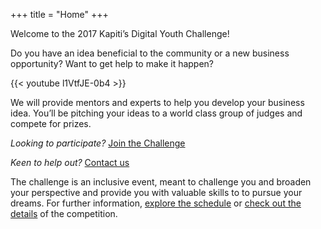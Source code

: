 +++
title = "Home"
+++

Welcome to the 2017 Kapiti’s Digital Youth Challenge!

Do you have an idea beneficial to the community or a new business opportunity? Want to get help to make it happen?

{{< youtube l1VtfJE-0b4 >}}

We will provide mentors and experts to help you develop your business idea. You’ll be pitching your ideas to a world class group of judges and compete for prizes.

_Looking to participate?_ [Join the Challenge](http://kapitidigital.org/digital-challenge/submit-application/)

_Keen to help out?_ [Contact us](mailto:youth-challenge@dlf-kapiti.zendesk.com)

The challenge is an inclusive event, meant to challenge you and broaden your perspective and provide you with valuable skills to to pursue your dreams. For further information, [explore the schedule](/schedule) or [check out the details](/about) of the competition.
